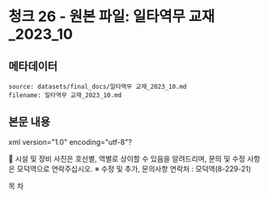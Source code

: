 # 청크 26 - 원본 파일: 일타역무 교재_2023_10

## 메타데이터

```
source: datasets/final_docs/일타역무 교재_2023_10.md
filename: 일타역무 교재_2023_10.md
```

## 본문 내용

xml version="1.0" encoding="utf-8"?

󰋮 시설 및 장비 사진은 호선별, 역별로 상이할 수 있음을 알려드리며, 문의 및 수정 사항은 모덕역으로 연락주십시오.    ※ 수정 및 추가, 문의사항 연락처 : 모덕역(8-229-21)

목  차